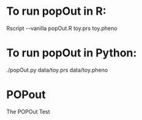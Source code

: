 # To run popOut in R: 
Rscript --vanilla popOut.R toy.prs toy.pheno

# To run popOut in Python: 
./popOut.py data/toy.prs data/toy.pheno

# POPout
The POPOut Test 
